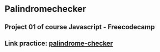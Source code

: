# Palindromechecker
## Project 01 of course Javascript - Freecodecamp
## Link practice: [palindrome-checker](https://www.freecodecamp.org/learn/javascript-algorithms-and-data-structures/javascript-algorithms-and-data-structures-projects/palindrome-checker)
